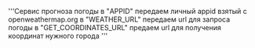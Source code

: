 '''Сервис прогноза погоды
в "APPID" передаем личный appid взятый с openweathermap.org
в "WEATHER_URL" передаем url для запроса погоды
в "GET_COORDINATES_URL" предаем url для получения координат нужного города
'''
